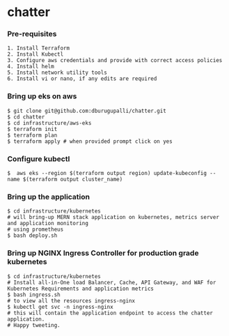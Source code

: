 # chatter

### Pre-requisites

```
1. Install Terraform 
2. Install Kubectl 
3. Configure aws credentials and provide with correct access policies
4. Install helm
5. Install network utility tools 
6. Install vi or nano, if any edits are required
```


### Bring up eks on aws
```
$ git clone git@github.com:dburugupalli/chatter.git
$ cd chatter
$ cd infrastructure/aws-eks
$ terraform init
$ terraform plan
$ terraform apply # when provided prompt click on yes
```

### Configure kubectl 

```
$  aws eks --region $(terraform output region) update-kubeconfig --name $(terraform output cluster_name)
```

### Bring up the application
```
$ cd infrastructure/kubernetes 
# will bring-up MERN stack application on kubernetes, metrics server and application monitoring 
# using prometheus
$ bash deploy.sh
```

### Bring up NGINX Ingress Controller for production grade kubernetes
```
$ cd infrastructure/kubernetes
# Install all-in-One load Balancer, Cache, API Gateway, and WAF for Kubernetes Requirements and application metrics
$ bash ingress.sh
# to view all the resources ingress-nginx 
$ kubectl get svc -n ingress-nginx
# this will contain the application endpoint to access the chatter application. 
# Happy tweeting.
```

